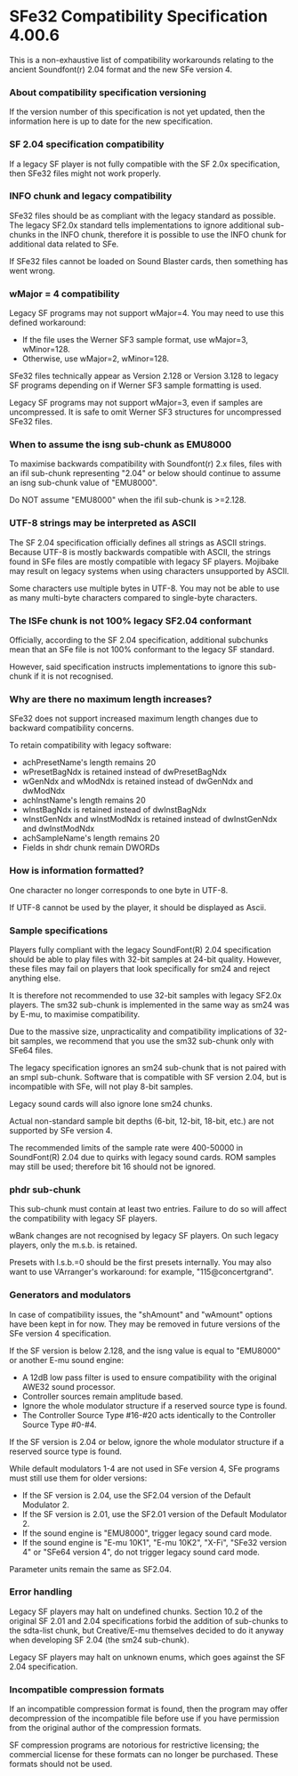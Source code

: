 # SFe32 Compatibility Specification 4.00.6

This is a non-exhaustive list of compatibility workarounds relating to the ancient Soundfont(r) 2.04 format and the new SFe version 4.

### About compatibility specification versioning

If the version number of this specification is not yet updated, then the information here is up to date for the new specification.

### SF 2.04 specification compatibility

If a legacy SF player is not fully compatible with the SF 2.0x specification, then SFe32 files might not work properly.

### INFO chunk and legacy compatibility

SFe32 files should be as compliant with the legacy standard as possible. The legacy SF2.0x standard tells implementations to ignore additional sub-chunks in the INFO chunk, therefore it is possible to use the INFO chunk for additional data related to SFe.

If SFe32 files cannot be loaded on Sound Blaster cards, then something has went wrong.

### wMajor = 4 compatibility

Legacy SF programs may not support wMajor=4. You may need to use this defined workaround:

- If the file uses the Werner SF3 sample format, use wMajor=3, wMinor=128.
- Otherwise, use wMajor=2, wMinor=128.

SFe32 files technically appear as Version 2.128 or Version 3.128 to legacy SF programs depending on if Werner SF3 sample formatting is used.

Legacy SF programs may not support wMajor=3, even if samples are uncompressed. It is safe to omit Werner SF3 structures for uncompressed SFe32 files.

### When to assume the isng sub-chunk as EMU8000

To maximise backwards compatibility with Soundfont(r) 2.x files, files with an ifil sub-chunk representing "2.04" or below should continue to assume an isng sub-chunk value of "EMU8000".

Do NOT assume "EMU8000" when the ifil sub-chunk is >=2.128.

### UTF-8 strings may be interpreted as ASCII

The SF 2.04 specification officially defines all strings as ASCII strings. Because UTF-8 is mostly backwards compatible with ASCII, the strings found in SFe files are mostly compatible with legacy SF players. Mojibake may result on legacy systems when using characters unsupported by ASCII.

Some characters use multiple bytes in UTF-8. You may not be able to use as many multi-byte characters compared to single-byte characters.

### The ISFe chunk is not 100% legacy SF2.04 conformant

Officially, according to the SF 2.04 specification, additional subchunks mean that an SFe file is not 100% conformant to the legacy SF standard.

However, said specification instructs implementations to ignore this sub-chunk if it is not recognised.

### Why are there no maximum length increases?

SFe32 does not support increased maximum length changes due to backward compatibility concerns.

To retain compatibility with legacy software:

- achPresetName's length remains 20
- wPresetBagNdx is retained instead of dwPresetBagNdx
- wGenNdx and wModNdx is retained instead of dwGenNdx and dwModNdx
- achInstName's length remains 20
- wInstBagNdx is retained instead of dwInstBagNdx
- wInstGenNdx and wInstModNdx is retained instead of dwInstGenNdx and dwInstModNdx
- achSampleName's length remains 20
- Fields in shdr chunk remain DWORDs

### How is information formatted?

One character no longer corresponds to one byte in UTF-8.

If UTF-8 cannot be used by the player, it should be displayed as Ascii.

### Sample specifications

Players fully compliant with the legacy SoundFont(R) 2.04 specification should be able to play files with 32-bit samples at 24-bit quality. However, these files may fail on players that look specifically for sm24 and reject anything else.

It is therefore not recommended to use 32-bit samples with legacy SF2.0x players. The sm32 sub-chunk is implemented in the same way as sm24 was by E-mu, to maximise compatibility.

Due to the massive size, unpracticality and compatibility implications of 32-bit samples, we recommend that you use the sm32 sub-chunk only with SFe64 files.

The legacy specification ignores an sm24 sub-chunk that is not paired with an smpl sub-chunk. Software that is compatible with SF version 2.04, but is incompatible with SFe, will not play 8-bit samples.

Legacy sound cards will also ignore lone sm24 chunks.

Actual non-standard sample bit depths (6-bit, 12-bit, 18-bit, etc.) are not supported by SFe version 4.

The recommended limits of the sample rate were 400-50000 in SoundFont(R) 2.04 due to quirks with legacy sound cards. ROM samples may still be used; therefore bit 16 should not be ignored.

### phdr sub-chunk

This sub-chunk must contain at least two entries. Failure to do so will affect the compatibility with legacy SF players.

wBank changes are not recognised by legacy SF players. On such legacy players, only the m.s.b. is retained.

Presets with l.s.b.=0 should be the first presets internally. You may also want to use VArranger's workaround: for example, "115@concertgrand".

### Generators and modulators

In case of compatibility issues, the "shAmount" and "wAmount" options have been kept in for now. They may be removed in future versions of the SFe version 4 specification.

If the SF version is below 2.128, and the isng value is equal to "EMU8000" or another E-mu sound engine:

- A 12dB low pass filter is used to ensure compatibility with the original AWE32 sound processor.
- Controller sources remain amplitude based.
- Ignore the whole modulator structure if a reserved source type is found.
- The Controller Source Type #16-#20 acts identically to the Controller Source Type #0-#4.

If the SF version is 2.04 or below, ignore the whole modulator structure if a reserved source type is found.

While default modulators 1-4 are not used in SFe version 4, SFe programs must still use them for older versions:

- If the SF version is 2.04, use the SF2.04 version of the Default Modulator 2.
- If the SF version is 2.01, use the SF2.01 version of the Default Modulator 2.
- If the sound engine is "EMU8000", trigger legacy sound card mode.
- If the sound engine is "E-mu 10K1", "E-mu 10K2", "X-Fi", "SFe32 version 4" or "SFe64 version 4", do not trigger legacy sound card mode.

Parameter units remain the same as SF2.04.

### Error handling

Legacy SF players may halt on undefined chunks. Section 10.2 of the original SF 2.01 and 2.04 specifications forbid the addition of sub-chunks to the sdta-list chunk, but Creative/E-mu themselves decided to do it anyway when developing SF 2.04 (the sm24 sub-chunk).

Legacy SF players may halt on unknown enums, which goes against the SF 2.04 specification.

### Incompatible compression formats

If an incompatible compression format is found, then the program may offer decompression of the incompatible file before use if you have permission from the original author of the compression formats.

SF compression programs are notorious for restrictive licensing; the commercial license for these formats can no longer be purchased. These formats should not be used.